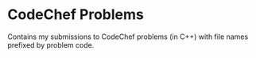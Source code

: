 # CodeChef Problems

Contains my submissions to CodeChef problems (in C++) with file names prefixed by problem code.
